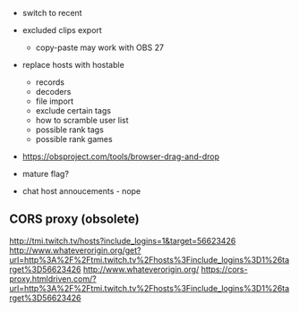 - switch to recent
- excluded clips export
  - copy-paste may work with OBS 27
- replace hosts with hostable
  - records
  - decoders
  - file import
  - exclude certain tags
  - how to scramble user list
  - possible rank tags
  - possible rank games
- https://obsproject.com/tools/browser-drag-and-drop
- mature flag?

- chat host annoucements - nope

## CORS proxy (obsolete)

http://tmi.twitch.tv/hosts?include_logins=1&target=56623426
http://www.whateverorigin.org/get?url=http%3A%2F%2Ftmi.twitch.tv%2Fhosts%3Finclude_logins%3D1%26target%3D56623426
http://www.whateverorigin.org/
https://cors-proxy.htmldriven.com/?url=http%3A%2F%2Ftmi.twitch.tv%2Fhosts%3Finclude_logins%3D1%26target%3D56623426
